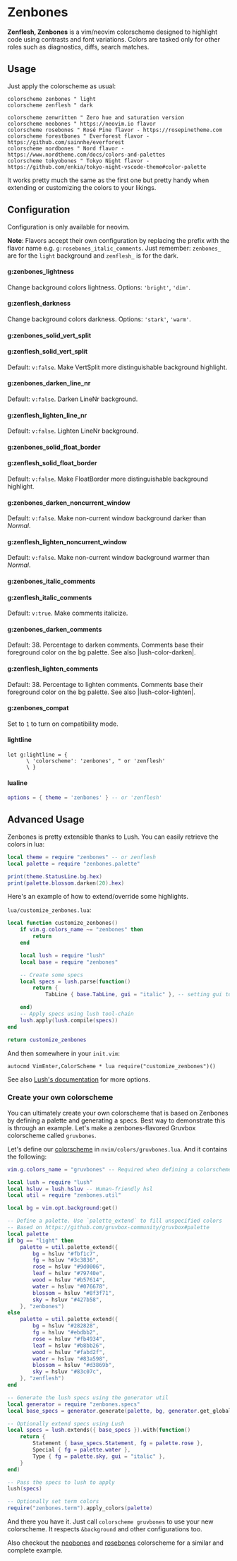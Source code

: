 # Zenbones

**Zenflesh, Zenbones** is a vim/neovim colorscheme designed to highlight code
using contrasts and font variations. Colors are tasked only for other roles such
as diagnostics, diffs, search matches.

## Usage

Just apply the colorscheme as usual:

```vim
colorscheme zenbones " light
colorscheme zenflesh " dark

colorscheme zenwritten " Zero hue and saturation version
colorscheme neobones " https://neovim.io flavor
colorscheme rosebones " Rosé Pine flavor - https://rosepinetheme.com
colorscheme forestbones " Everforest flavor - https://github.com/sainnhe/everforest
colorscheme nordbones " Nord flavor - https://www.nordtheme.com/docs/colors-and-palettes
colorscheme tokyobones " Tokyo Night flavor - https://github.com/enkia/tokyo-night-vscode-theme#color-palette
```

It works pretty much the same as the first one but pretty handy when extending
or customizing the colors to your likings.

## Configuration

Configuration is only available for neovim.

**Note**: Flavors accept their own configuration by replacing the prefix with
the flavor name e.g. `g:rosebones_italic_comments`. Just remember: `zenbones_`
are for the `light` background and `zenflesh_` is for the dark.

#### g:zenbones_lightness

Change background colors lightness. Options: `'bright'`, `'dim'`.

#### g:zenflesh_darkness

Change background colors darkness. Options: `'stark'`, `'warm'`.

#### g:zenbones_solid_vert_split

#### g:zenflesh_solid_vert_split

Default: `v:false`. Make VertSplit more distinguishable background highlight.

#### g:zenbones_darken_line_nr

Default: `v:false`. Darken LineNr background.

#### g:zenflesh_lighten_line_nr

Default: `v:false`. Lighten LineNr background.

#### g:zenbones_solid_float_border

#### g:zenflesh_solid_float_border

Default: `v:false`. Make FloatBorder more distinguishable background highlight.

#### g:zenbones_darken_noncurrent_window

Default: `v:false`. Make non-current window background darker than _Normal_.

#### g:zenflesh_lighten_noncurrent_window

Default: `v:false`. Make non-current window background warmer than _Normal_.

#### g:zenbones_italic_comments

#### g:zenflesh_italic_comments

Default: `v:true`. Make comments italicize.

#### g:zenbones_darken_comments

Default: 38. Percentage to darken comments. Comments base their foreground color
on the bg palette. See also |lush-color-darken|.

#### g:zenflesh_lighten_comments

Default: 38. Percentage to lighten comments. Comments base their foreground
color on the bg palette. See also |lush-color-lighten|.

#### g:zenbones_compat

Set to `1` to turn on compatibility mode.

#### lightline

```vim
let g:lightline = {
      \ 'colorscheme': 'zenbones', " or 'zenflesh'
      \ }
```

#### lualine

```lua
options = { theme = 'zenbones' } -- or 'zenflesh'
```

## Advanced Usage

Zenbones is pretty extensible thanks to Lush. You can easily retrieve the colors
in lua:

```lua
local theme = require "zenbones" -- or zenflesh
local palette = require "zenbones.palette"

print(theme.StatusLine.bg.hex)
print(palette.blossom.darken(20).hex)
```

Here's an example of how to extend/override some highlights.

`lua/customize_zenbones.lua`:

```lua
local function customize_zenbones()
	if vim.g.colors_name ~= "zenbones" then
		return
	end

	local lush = require "lush"
	local base = require "zenbones"

	-- Create some specs
	local specs = lush.parse(function()
		return {
			TabLine { base.TabLine, gui = "italic" }, -- setting gui to "italic"

	end)
	-- Apply specs using lush tool-chain
	lush.apply(lush.compile(specs))
end

return customize_zenbones
```

And then somewhere in your `init.vim`:

```vim
autocmd VimEnter,ColorScheme * lua require("customize_zenbones")()
```

See also
[Lush's documentation](https://github.com/rktjmp/lush.nvim#advanced-usage) for
more options.

### Create your own colorscheme

You can ultimately create your own colorscheme that is based on Zenbones by
defining a palette and generating a specs. Best way to demonstrate this is
through an example. Let's make a zenbones-flavored Gruvbox colorscheme called
`gruvbones`.

Let's define our
[colorscheme](https://neovim.io/doc/user/syntax.html#:colorscheme) in
`nvim/colors/gruvbones.lua`. And it contains the following:

```lua
vim.g.colors_name = "gruvbones" -- Required when defining a colorscheme

local lush = require "lush"
local hsluv = lush.hsluv -- Human-friendly hsl
local util = require "zenbones.util"

local bg = vim.opt.background:get()

-- Define a palette. Use `palette_extend` to fill unspecified colors
-- Based on https://github.com/gruvbox-community/gruvbox#palette
local palette
if bg == "light" then
	palette = util.palette_extend({
		bg = hsluv "#fbf1c7",
		fg = hsluv "#3c3836",
		rose = hsluv "#9d0006",
		leaf = hsluv "#79740e",
		wood = hsluv "#b57614",
		water = hsluv "#076678",
		blossom = hsluv "#8f3f71",
		sky = hsluv "#427b58",
	}, "zenbones")
else
	palette = util.palette_extend({
		bg = hsluv "#282828",
		fg = hsluv "#ebdbb2",
		rose = hsluv "#fb4934",
		leaf = hsluv "#b8bb26",
		wood = hsluv "#fabd2f",
		water = hsluv "#83a598",
		blossom = hsluv "#d3869b",
		sky = hsluv "#83c07c",
	}, "zenflesh")
end

-- Generate the lush specs using the generator util
local generator = require "zenbones.specs"
local base_specs = generator.generate(palette, bg, generator.get_global_config("gruvbones", bg))

-- Optionally extend specs using Lush
local specs = lush.extends({ base_specs }).with(function()
	return {
		Statement { base_specs.Statement, fg = palette.rose },
		Special { fg = palette.water },
		Type { fg = palette.sky, gui = "italic" },
	}
end)

-- Pass the specs to lush to apply
lush(specs)

-- Optionally set term colors
require("zenbones.term").apply_colors(palette)
```

And there you have it. Just call `colorscheme gruvbones` to use your new
colorscheme. It respects `&background` and other configurations too.

Also checkout the [neobones](../colors/neobones.lua) and
[rosebones](../colors/rosebones.lua) colorscheme for a similar and complete
example.
